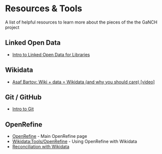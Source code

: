# Resources & Tools
A list of helpful resources to learn more about the pieces of the the GaNCH project

## Linked Open Data
* [Intro to Linked Open Data for Libraries](http://hdl.handle.net/20.500.12322/auc.rwwlpub:0029)

## Wikidata
* [Asaf Bartov: Wiki + data = Wikidata (and why you should care) [video]](https://www.youtube.com/watch?v=24DOvuZWaD0)

## Git / GitHub
* [Intro to Git](https://guides.github.com/introduction/git-handbook/)

## OpenRefine
* [OpenRefine](http://openrefine.org/) - Main OpenRefine page
* [Wikidata:Tools/OpenRefine](https://www.wikidata.org/wiki/Wikidata:Tools/OpenRefine) - Using OpenRefine with Wikidata
* [Reconciliation with Wikidata](https://github.com/OpenRefine/OpenRefine/wiki/Reconciliation)
